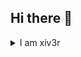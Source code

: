 ## Hi there 👋 

<details><summary> I am xiv3r</summary>
  
- 🔭 I’m currently working on linux
- 🌱 I’m currently learning linux system administration 
- 👯 I’m looking to collaborate on: X
- 🤔 I’m looking for help with: X
- 💬 Ask me about: X
- 📫 How to reach me: X
- 😄 Pronouns: he/him
- ⚡ Fun fact: /dev/null
- 
</details>
